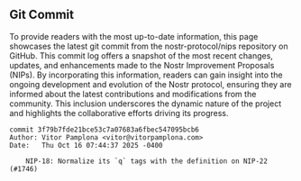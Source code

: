 ## Git Commit
To provide readers with the most up-to-date information, this page showcases the latest git commit from the nostr-protocol/nips repository on GitHub. This commit log offers a snapshot of the most recent changes, updates, and enhancements made to the Nostr Improvement Proposals (NIPs). By incorporating this information, readers can gain insight into the ongoing development and evolution of the Nostr protocol, ensuring they are informed about the latest contributions and modifications from the community. This inclusion underscores the dynamic nature of the project and highlights the collaborative efforts driving its progress.

```shell
commit 3f79b7fde21bce53c7a07683a6fbec547095bcb6
Author: Vitor Pamplona <vitor@vitorpamplona.com>
Date:   Thu Oct 16 07:44:37 2025 -0400

    NIP-18: Normalize its `q` tags with the definition on NIP-22 (#1746)
```
